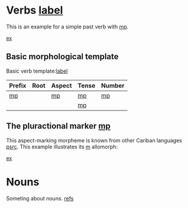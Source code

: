 # Verbs [label](sec:verbs) 

This is an example for a simple past verb with [mp](pstse).

[ex](ctorat-42)

## Basic morphological template

Basic verb template:[label](verb_templ)

| Prefix   | Root   | Aspect     | Tense        | Number      |
|:---------|:-------|:-----------|:-------------|:------------|
| [mp](i3) |        | [mp](plur) | [mp](pstse)  | [mp](pljne) |
|          |        |            | [mp](pstjte) |             |

## The pluractional marker [mp](plur)
This aspect-marking morpheme is known from other Cariban languages [psrc](mattiola2020pluractional).
This example illustrates its [m](plur2) allomorph:

[ex](ctorat-40) 



# Nouns

Someting about nouns.
[refs](all)